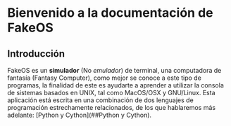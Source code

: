 # Bienvenido a la documentación de FakeOS

## Introducción
FakeOS es un **simulador** (No _emulador_) de terminal, una computadora de fantasía (Fantasy Computer), como mejor se conoce a 
este tipo de programas, la finalidad de este es ayudarte a aprender a utilizar la consola de sistemas basados en UNIX, tal 
como MacOS/OSX y GNU/Linux. Esta aplicación está escrita en una combinación de dos lenguajes de programación estrechamente 
relacionados, de los que hablaremos más adelante: [Python y Cython](##Python y Cython).